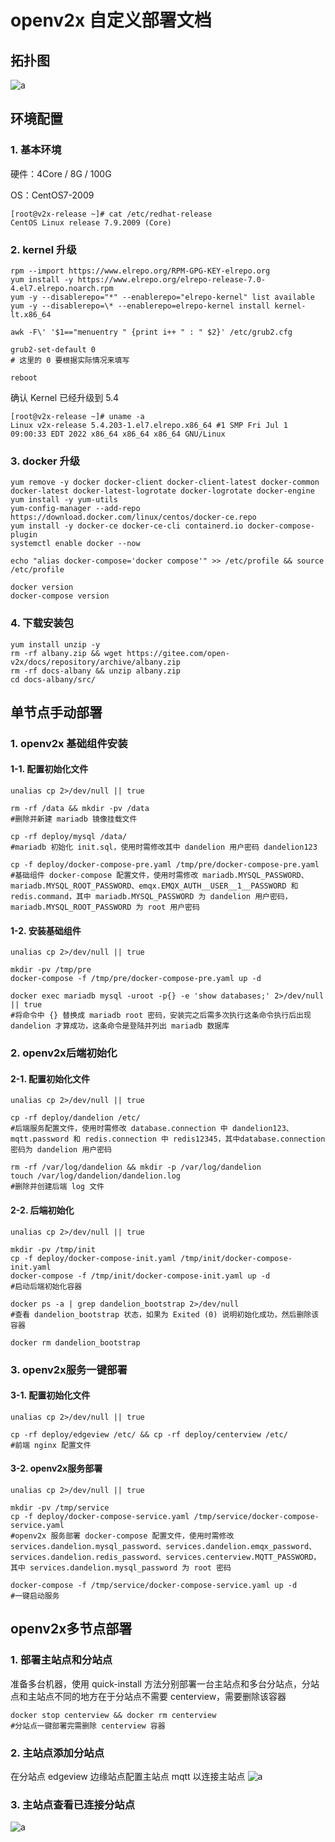# openv2x 自定义部署文档

## 拓扑图

![a](images/v2x-deploy-topology.svg)

## 环境配置

### 1. 基本环境

硬件：4Core / 8G / 100G

OS：CentOS7-2009

```console
[root@v2x-release ~]# cat /etc/redhat-release
CentOS Linux release 7.9.2009 (Core)
```

### 2. kernel 升级

```shell
rpm --import https://www.elrepo.org/RPM-GPG-KEY-elrepo.org
yum install -y https://www.elrepo.org/elrepo-release-7.0-4.el7.elrepo.noarch.rpm
yum -y --disablerepo="*" --enablerepo="elrepo-kernel" list available
yum -y --disablerepo=\* --enablerepo=elrepo-kernel install kernel-lt.x86_64

awk -F\' '$1=="menuentry " {print i++ " : " $2}' /etc/grub2.cfg

grub2-set-default 0
# 这里的 0 要根据实际情况来填写

reboot
```

确认 Kernel 已经升级到 5.4

```console
[root@v2x-release ~]# uname -a
Linux v2x-release 5.4.203-1.el7.elrepo.x86_64 #1 SMP Fri Jul 1 09:00:33 EDT 2022 x86_64 x86_64 x86_64 GNU/Linux
```

### 3. docker 升级

```shell
yum remove -y docker docker-client docker-client-latest docker-common docker-latest docker-latest-logrotate docker-logrotate docker-engine
yum install -y yum-utils
yum-config-manager --add-repo https://download.docker.com/linux/centos/docker-ce.repo
yum install -y docker-ce docker-ce-cli containerd.io docker-compose-plugin
systemctl enable docker --now

echo "alias docker-compose='docker compose'" >> /etc/profile && source /etc/profile

docker version
docker-compose version
```

### 4. 下载安装包

```shell
yum install unzip -y
rm -rf albany.zip && wget https://gitee.com/open-v2x/docs/repository/archive/albany.zip
rm -rf docs-albany && unzip albany.zip
cd docs-albany/src/
```

## 单节点手动部署

### 1. openv2x 基础组件安装

#### 1-1. 配置初始化文件

```shell
unalias cp 2>/dev/null || true

rm -rf /data && mkdir -pv /data
#删除并新建 mariadb 镜像挂载文件

cp -rf deploy/mysql /data/
#mariadb 初始化 init.sql，使用时需修改其中 dandelion 用户密码 dandelion123

cp -f deploy/docker-compose-pre.yaml /tmp/pre/docker-compose-pre.yaml
#基础组件 docker-compose 配置文件，使用时需修改 mariadb.MYSQL_PASSWORD、mariadb.MYSQL_ROOT_PASSWORD、emqx.EMQX_AUTH__USER__1__PASSWORD 和 redis.command，其中 mariadb.MYSQL_PASSWORD 为 dandelion 用户密码，mariadb.MYSQL_ROOT_PASSWORD 为 root 用户密码
```

#### 1-2. 安装基础组件

```shell
unalias cp 2>/dev/null || true

mkdir -pv /tmp/pre
docker-compose -f /tmp/pre/docker-compose-pre.yaml up -d

docker exec mariadb mysql -uroot -p{} -e 'show databases;' 2>/dev/null || true
#将命令中 {} 替换成 mariadb root 密码，安装完之后需多次执行这条命令执行后出现 dandelion 才算成功，这条命令是登陆并列出 mariadb 数据库
```

### 2. openv2x后端初始化

#### 2-1. 配置初始化文件

```shell
unalias cp 2>/dev/null || true

cp -rf deploy/dandelion /etc/
#后端服务配置文件，使用时需修改 database.connection 中 dandelion123、mqtt.password 和 redis.connection 中 redis12345，其中database.connection 密码为 dandelion 用户密码

rm -rf /var/log/dandelion && mkdir -p /var/log/dandelion
touch /var/log/dandelion/dandelion.log
#删除并创建后端 log 文件
```

#### 2-2. 后端初始化

```shell
unalias cp 2>/dev/null || true

mkdir -pv /tmp/init
cp -f deploy/docker-compose-init.yaml /tmp/init/docker-compose-init.yaml
docker-compose -f /tmp/init/docker-compose-init.yaml up -d
#启动后端初始化容器

docker ps -a | grep dandelion_bootstrap 2>/dev/null
#查看 dandelion_bootstrap 状态，如果为 Exited (0) 说明初始化成功，然后删除该容器

docker rm dandelion_bootstrap
```

### 3. openv2x服务一键部署

#### 3-1. 配置初始化文件

```shell
unalias cp 2>/dev/null || true

cp -rf deploy/edgeview /etc/ && cp -rf deploy/centerview /etc/
#前端 nginx 配置文件
```

#### 3-2. openv2x服务部署

```shell
unalias cp 2>/dev/null || true

mkdir -pv /tmp/service
cp -f deploy/docker-compose-service.yaml /tmp/service/docker-compose-service.yaml
#openv2x 服务部署 docker-compose 配置文件，使用时需修改 services.dandelion.mysql_password、services.dandelion.emqx_password、services.dandelion.redis_password、services.centerview.MQTT_PASSWORD，其中 services.dandelion.mysql_password 为 root 密码

docker-compose -f /tmp/service/docker-compose-service.yaml up -d
#一键启动服务
```

## openv2x多节点部署

### 1. 部署主站点和分站点

准备多台机器，使用 quick-install 方法分别部署一台主站点和多台分站点，分站点和主站点不同的地方在于分站点不需要 centerview，需要删除该容器

```shell
docker stop centerview && docker rm centerview
#分站点一键部署完需删除 centerview 容器
```

### 2. 主站点添加分站点

在分站点 edgeview 边缘站点配置主站点 mqtt 以连接主站点 ![a](images/v2x-ha-deployment-1.jpg)

### 3. 主站点查看已连接分站点

![a](images/v2x-ha-deployment-2.jpg)
